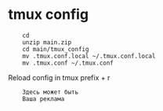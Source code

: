 # tmux config
```
    cd
    unzip main.zip
    cd main/tmux_config
    mv .tmux.conf.local ~/.tmux.conf.local
    mv .tmux.conf ~/.tmux.conf
```
Reload config in tmux prefix + r

```
    Здесь может быть
    Ваша реклама
```
